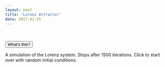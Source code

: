 ```yaml
---
layout: post
title: "Lorenz Attractor"
date: 2017-01-25
---
```

<script src="/js/libraries/p5.js" type="text/javascript"></script>
<script src="/js/libraries/p5.dom.js" type="text/javascript"></script>
<script src="/js/lorenz.js" type="text/javascript"></script>

<div id="lorenz" style="display: flex;justify-content: center;"></div><br><br>
<button class="accordion">What's this?</button>
<div class="panel">
<p>
A simulation of the Lorenz system. Stops after 1500 iterations. Click to start over with random initial conditions.
</p>
</div>
